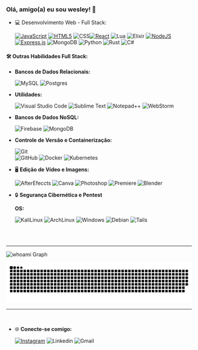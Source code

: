 ### Olá, amigo(a) eu sou wesley! 👋




- 💻  Desenvolvimento Web - Full Stack:
 

  
  [![JavaScript](https://img.shields.io/badge/JavaScript-F7DF1E?style=for-the-badge&logo=javascript&logoColor=black)](link_para_perfil_javascript)
[![HTML5](https://img.shields.io/badge/HTML5-E34F26?style=for-the-badge&logo=html5&logoColor=white)](link_para_perfil_html5)
![CSS](https://img.shields.io/badge/CSS-1572B6?style=for-the-badge&logo=css3&logoColor=white)[![React](https://img.shields.io/badge/react-%2320232a.svg?style=for-the-badge&logo=react&logoColor=%2361DAFB)](link_para_perfil_react)
![Lua](https://img.shields.io/badge/Lua-2C2D72?style=for-the-badge&logo=lua&logoColor=white)
![Elixir](https://img.shields.io/badge/Elixir-4B275F?style=for-the-badge&logo=elixir&logoColor=whitee)
    [![NodeJS](https://img.shields.io/badge/node.js-6DA55F?style=for-the-badge&logo=node.js&logoColor=white)](link_para_perfil_nodejs)
  [![Express.js](https://img.shields.io/badge/express.js-%23404d59.svg?style=for-the-badge&logo=express&logoColor=%2361DAFB)](link_para_perfil_express)
  ![MongoDB](https://img.shields.io/badge/MongoDB-%234ea94b.svg?style=for-the-badge&logo=mongodb&logoColor=white)
  ![Python](    https://img.shields.io/badge/Python-3776AB?style=for-the-badge&logo=python&logoColor=white)
  ![Rust](https://img.shields.io/badge/rust-%23000000.svg?style=for-the-badge&logo=rust&logoColor=white)
  ![C#](https://img.shields.io/badge/c%23-%23239120.svg?style=for-the-badge&logo=csharp&logoColor=white)

#### 🛠️ Outras Habilidades Full Stack:

- **Bancos de Dados Relacionais:**

    ![MySQL](https://img.shields.io/badge/mysql-%2300f.svg?style=for-the-badge&logo=mysql&logoColor=white)
 ![Postgres](https://img.shields.io/badge/postgres-%23316192.svg?style=for-the-badge&logo=postgresql&logoColor=white)
- **Utilidades:** 

   ![Visual Studio Code](https://img.shields.io/badge/Visual%20Studio%20Code-0078d7.svg?style=for-the-badge&logo=visual-studio-code&logoColor=white)
  ![Sublime Text](https://img.shields.io/badge/sublime_text-%23575757.svg?style=for-the-badge&logo=sublime-text&logoColor=important)
  ![Notepad++](https://img.shields.io/badge/Notepad++-90E59A.svg?style=for-the-badge&logo=notepad%2b%2b&logoColor=black)
  ![WebStorm](https://img.shields.io/badge/webstorm-56702?style=for-the-badge&logo=webstorm&logoColor=white&color=grey)

- **Bancos de Dados NoSQL:** 

    ![Firebase](https://img.shields.io/badge/Firebase-039BE5?style=for-the-badge&logo=Firebase&logoColor=white)
  ![MongoDB](https://img.shields.io/badge/MongoDB-%234ea94b.svg?style=for-the-badge&logo=mongodb&logoColor=white)

- **Controle de Versão e Containerização:**

    ![Git](https://img.shields.io/badge/git-%23F05033.svg?style=for-the-badge&logo=git&logoColor=white) 	
 ![GitHub](https://img.shields.io/badge/github-%23121011.svg?style=for-the-badge&logo=github&logoColor=white)
 ![Docker](https://img.shields.io/badge/docker-%230db7ed.svg?style=for-the-badge&logo=docker&logoColor=white) ![Kubernetes](https://img.shields.io/badge/kubernetes-%23326ce5.svg?style=for-the-badge&logo=kubernetes&logoColor=white)


- 🖥️ **Edição de Vídeo e Imagens:**
  
  ![AfterEfeccts](https://img.shields.io/badge/%20after%20affects-CF96FD?style=for-the-badge&logo=Adobe%20after%20effects&logoColor=393665)
    ![Canva](https://img.shields.io/badge/Canva-%2300C4CC.svg?&style=for-the-badge&logo=Canva&logoColor=white)
  ![Photoshop](https://img.shields.io/badge/%20Photoshop-31A8FF?style=for-the-badge&logo=Adobe%20Photoshop&logoColor=black)
  ![Premiere](https://img.shields.io/badge/%20Premiere%20Pro-9999FF?style=for-the-badge&logo=Adobe%20Premiere%20Pro&logoColor=white)
  ![Blender](https://img.shields.io/badge/blender-%23F5792A.svg?style=for-the-badge&logo=blender&logoColor=white)

- 🔒 **Segurança Cibernética e Pentest**    

    **OS:**
 
  ![KaliLinux](https://img.shields.io/badge/Kali_Linux-557C94?style=for-the-badge&logo=kali-linux&logoColor=white)
![ArchLinux](https://img.shields.io/badge/Arch_Linux-1793D1?style=for-the-badge&logo=arch-linux&logoColor=white)
![Windows](https://img.shields.io/badge/Windows-0078D6?style=for-the-badge&logo=windows&logoColor=white)
![Debian](https://img.shields.io/badge/Debian-A81D33?style=for-the-badge&logo=debian&logoColor=white)
![Tails](https://img.shields.io/badge/Tails%20-56347C?&style=for-the-badge&logo=tails&logoColor=white)
<br/>
<br/>
<hr/>

![whoami Graph](https://github-readme-activity-graph.vercel.app/graph?username=whoamiFORENSE&custom_title=Whoami%20%20GitHub%20Activity%20Graph&bg_color=0D1117&color=7F3FBF&line=7F3FBF&point=7F3FBF&area_color=FFFFFF&title_color=FFFFFF&area=true)

</p>
  <source media="(prefers-color-scheme: dark)" srcset="https://raw.githubusercontent.com/platane/platane/output/github-contribution-grid-snake-dark.svg">
  <source media="(prefers-color-scheme: )" srcset="https://raw.githubusercontent.com/platane/platane/output/github-contribution-grid-snake.svg">
  <img alt="github contribution grid snake animation" src="https://raw.githubusercontent.com/platane/platane/output/github-contribution-grid-snake.svg">
</picture>
<hr/>
<br/>

- 🌐 **Conecte-se comigo:**


     [![Instagram](https://img.shields.io/badge/Whoami-%23E4405F.svg?style=for-the-badge&logo=Instagram&logoColor=white)](https://www.instagram.com/whoamizx7.onion/)
    ![Linkedin](https://img.shields.io/badge/LinkedIn-0077B5?style=for-the-badge&logo=linkedin&logoColor=white)
    ![Gmail](https://img.shields.io/badge/Gmail-D14836?style=for-the-badge&logo=gmail&logoColor=white)
